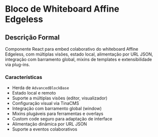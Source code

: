 # Bloco de Whiteboard Affine Edgeless

## Descrição Formal
Componente React para embed colaborativo do whiteboard Affine Edgeless, com múltiplas visões, estado local, alimentação por URL JSON, integração com barramento global, mixins de templates e extensibilidade via plug-ins.

### Características
- Herda de `AdvancedBlockBase`
- Estado local e remoto
- Suporte a múltiplas visões (editor, visualizador)
- Configuração visual via TinaCMS
- Integração com barramento global (window)
- Mixins plugáveis para ferramentas e overlays
- Custom code seguro para adaptação de interface
- Alimentação dinâmica por URL JSON
- Suporte a eventos colaborativos

